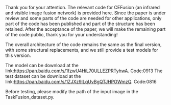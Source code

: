 Thank you for your attention. The relevant code for CEFusion (an infrared and visible image fusion network) is provided here. Since the paper is under review and some parts of the code are needed for other applications, only part of the code has been published and part of the structure has been retained. After the acceptance of the paper, we will make the remaining part of the code public, thank you for your understanding!

The overall architecture of the code remains the same as the final version, with some structural replacements, and we still provide a test models for this version.

The model can be download at the link:https://pan.baidu.com/s/1fzwU4HiL70ULLEZPRTyhwA. 
Code:0913
The test dataset can be download at the link:https://pan.baidu.com/s/1ZJXz9ILqUvBgQTJHPOWmzQ.
Code:0816

Before testing, please modify the path of the input image in the TaskFusion_dataset.py.
